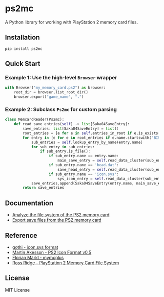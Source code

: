 # ps2mc
A Python library for working with PlayStation 2 memory card files.

## Installation

```
pip install ps2mc
```

## Quick Start

### Example 1: Use the high-level `Browser` wrapper

```python
with Browser("my_memory_card.ps2") as browser:
    root_dir = browser.list_root_dir()
    browser.export("game_name", ".")
```

### Example 2: Subclass `Ps2mc` for custom parsing

```python
class MemcardReader(Ps2mc):
    def read_save_entries(self) -> list[Saka04SaveEntry]:
        save_entries: list[Saka04SaveEntry] = list()
        root_entries = [e for e in self.entries_in_root if e.is_exists()]
        for entry in [e for e in root_entries if e.name.startswith("BISLPM-65530Saka_G")]:
            sub_entries = self.lookup_entry_by_name(entry.name)
            for sub_entry in sub_entries:
                if sub_entry.is_file():
                    if sub_entry.name == entry.name:
                        main_save_entry = self.read_data_cluster(sub_entry)
                    if sub_entry.name == 'head.dat':
                        save_head_entry = self.read_data_cluster(sub_entry)
                    if sub_entry.name == 'icon.sys':
                        sys_icon_entry = self.read_data_cluster(sub_entry)
            save_entries.append(Saka04SaveEntry(entry.name, main_save_entry, save_head_entry, sys_icon_entry))
        return save_entries
```

## Documentation
- [Analyze the file system of the PS2 memory card](https://babyno.top/en/posts/2023/09/parsing-ps2-memcard-file-system/)
- [Export save files from the PS2 memory card](https://babyno.top/en/posts/2023/09/exporting-file-from-ps2-memcard/)

## Reference
- [gothi - icon.sys format](https://www.ps2savetools.com/documents/iconsys-format/)
- [Martin Akesson - PS2 Icon Format v0.5](http://www.csclub.uwaterloo.ca:11068/mymc/ps2icon-0.5.pdf)
- [Florian Märkl - mymcplus](https://git.sr.ht/~thestr4ng3r/mymcplus)
- [Ross Ridge - PlayStation 2 Memory Card File System](https://www.ps2savetools.com/ps2memcardformat.html)

## License
MIT License
